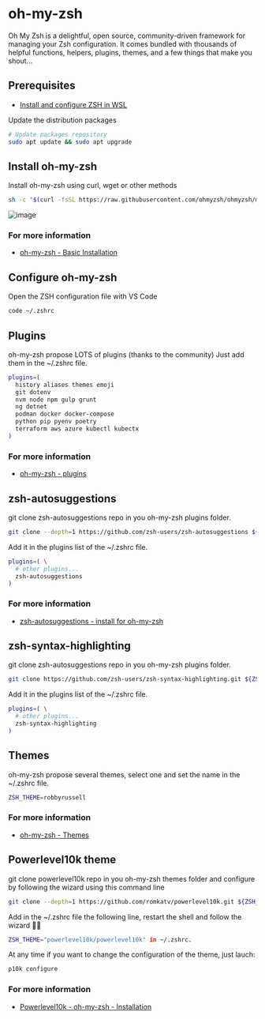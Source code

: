 # oh-my-zsh

Oh My Zsh is a delightful, open source, community-driven framework for managing your Zsh configuration. It comes bundled with thousands of helpful functions, helpers, plugins, themes, and a few things that make you shout...

## Prerequisites

* [Install and configure ZSH in WSL](install-configure-zsh.md)

Update the distribution packages

```bash
# Update packages repository
sudo apt update && sudo apt upgrade
```

## Install oh-my-zsh

Install oh-my-zsh using curl, wget or other methods

```bash
sh -c "$(curl -fsSL https://raw.githubusercontent.com/ohmyzsh/ohmyzsh/master/tools/install.sh)"
```

![image](https://github.com/CedricCazin/tutorials/assets/26877462/aad27023-d399-48ad-b19a-0d01eab33758)

### For more information

* [oh-my-zsh - Basic Installation](https://github.com/ohmyzsh/ohmyzsh#basic-installation)

## Configure oh-my-zsh

Open the ZSH configuration file with VS Code

```bash
code ~/.zshrc
```

## Plugins

oh-my-zsh propose LOTS of plugins (thanks to the community)
Just add them in the ~/.zshrc file.

```bash
plugins=(
  history aliases themes emoji
  git dotenv
  nvm node npm gulp grunt
  ng dotnet
  podman docker docker-compose
  python pip pyenv poetry
  terraform aws azure kubectl kubectx
)
```

### For more information

* [oh-my-zsh - plugins](https://github.com/ohmyzsh/ohmyzsh/wiki/Plugins)

## zsh-autosuggestions

git clone zsh-autosuggestions repo in you oh-my-zsh plugins folder.

```bash
git clone --depth=1 https://github.com/zsh-users/zsh-autosuggestions ${ZSH_CUSTOM:-~/.oh-my-zsh/custom}/plugins/zsh-autosuggestions

```

Add it in the plugins list of the ~/.zshrc file.

```bash
plugins=( \
  # other plugins...
  zsh-autosuggestions
)
```

### For more information

* [zsh-autosuggestions - install for oh-my-zsh](https://github.com/zsh-users/zsh-autosuggestions/blob/master/INSTALL.md#oh-my-zsh)

## zsh-syntax-highlighting

git clone zsh-autosuggestions repo in you oh-my-zsh plugins folder.

```bash
git clone https://github.com/zsh-users/zsh-syntax-highlighting.git ${ZSH_CUSTOM:-~/.oh-my-zsh/custom}/plugins/zsh-syntax-highlighting
```

Add it in the plugins list of the ~/.zshrc file.

```bash
plugins=( \
  # other plugins...
  zsh-syntax-highlighting
)
```

## Themes

oh-my-zsh propose several themes, select one and set the name in the ~/.zshrc file.

```bash
ZSH_THEME=robbyrussell
```

### For more information

* [oh-my-zsh - Themes](https://github.com/ohmyzsh/ohmyzsh/wiki/Themes)

## Powerlevel10k theme

git clone powerlevel10k repo in you oh-my-zsh themes folder and configure by following the wizard using this command line

```bash
git clone --depth=1 https://github.com/romkatv/powerlevel10k.git ${ZSH_CUSTOM:-$HOME/.oh-my-zsh/custom}/themes/powerlevel10k
```

Add in the ~/.zshrc file the following line, restart the shell and follow the wizard 🧙‍♂️

```bash
ZSH_THEME="powerlevel10k/powerlevel10k" in ~/.zshrc.
```

At any time if you want to change the configuration of the theme, just lauch:

```bash
p10k configure
```

### For more information

* [Powerlevel10k - oh-my-zsh - Installation](https://github.com/romkatv/powerlevel10k#oh-my-zsh)
